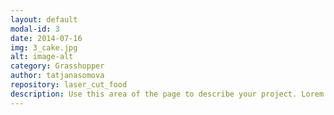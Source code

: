 ```yaml
---
layout: default
modal-id: 3
date: 2014-07-16
img: 3_cake.jpg
alt: image-alt
category: Grasshopper
author: tatjanasomova
repository: laser_cut_food
description: Use this area of the page to describe your project. Lorem ipsum dolor sit amet, consectetur adipisicing elit. Mollitia neque assumenda ipsam nihil, molestias magnam, recusandae quos quis inventore quisquam velit asperiores, vitae? Reprehenderit soluta, eos quod consequuntur itaque. Nam.
---
```

